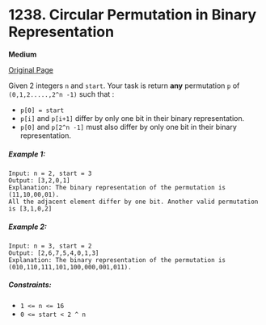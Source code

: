 # 1238. Circular Permutation in Binary Representation

**Medium**

[Original Page](https://leetcode.com/problems/circular-permutation-in-binary-representation/)

Given 2 integers `n` and `start`. Your task is return __any__ permutation `p` of `(0,1,2.....,2^n -1)` such that :

- `p[0] = start`
- `p[i]` and `p[i+1]` differ by only one bit in their binary representation.
- `p[0]` and `p[2^n -1]` must also differ by only one bit in their binary representation.

##### Example 1:
```
Input: n = 2, start = 3
Output: [3,2,0,1]
Explanation: The binary representation of the permutation is (11,10,00,01). 
All the adjacent element differ by one bit. Another valid permutation is [3,1,0,2]
```

##### Example 2:
```
Input: n = 3, start = 2
Output: [2,6,7,5,4,0,1,3]
Explanation: The binary representation of the permutation is (010,110,111,101,100,000,001,011).
```

##### Constraints:
- `1 <= n <= 16`
- `0 <= start < 2 ^ n`
